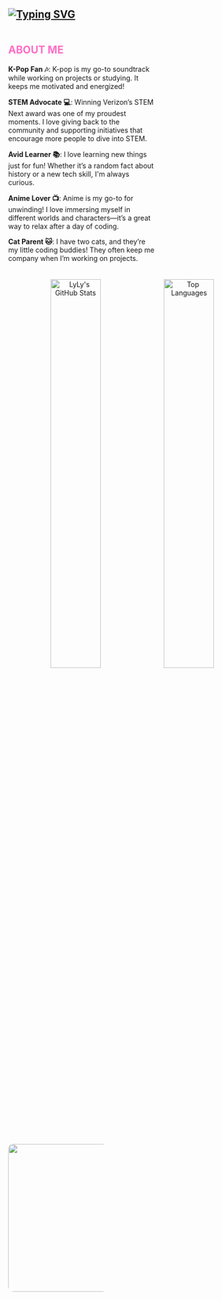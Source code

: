 ## [![Typing SVG](https://readme-typing-svg.demolab.com/?lines=Hi,+I'm+LyLy;Welcome+to+my+GitHub+Profile!&color=FF6EC7)](https://git.io/typing-svg)

<div style="width: 100%; display: flex; flex-wrap: wrap; align-items: flex-start;">
  <!-- Left Aligned Text Content -->
  <div align="left" style="width: 60%; padding-right: 20px; word-wrap: break-word; overflow-wrap: break-word;">
    <h2 style="color: #ff6ec7;">ABOUT ME</h2>
    <p><strong>K-Pop Fan 🎶</strong>: K-pop is my go-to soundtrack while working on projects or studying. It keeps me motivated and energized!</p>
    <p><strong>STEM Advocate 💻</strong>: Winning Verizon’s STEM Next award was one of my proudest moments. I love giving back to the community and supporting initiatives that encourage more people to dive into STEM.</p>
    <p><strong>Avid Learner 📚</strong>: I love learning new things just for fun! Whether it’s a random fact about history or a new tech skill, I'm always curious.</p>
    <p><strong>Anime Lover 📺</strong>: Anime is my go-to for unwinding! I love immersing myself in different worlds and characters—it’s a great way to relax after a day of coding.</p>
    <p><strong>Cat Parent 🐱</strong>: I have two cats, and they’re my little coding buddies! They often keep me company when I’m working on projects.</p>
  </div>
</div>



<!-- GitHub Stats and Top Languages Section -->
<div align="center" style="margin-top: 20px;">
  <img src="https://github-readme-stats.vercel.app/api?username=ltlely&show_icons=true&theme=radical" alt="LyLy's GitHub Stats" width="45%" style="display: inline-block;"/>
  <img src="https://github-readme-stats.vercel.app/api/top-langs/?username=ltlely&layout=compact&theme=radical" alt="Top Languages" width="45%" style="display: inline-block;"/>
</div>
<div align="right" style="width: 40%; text-align: right;">
  <img src="https://github.com/user-attachments/assets/849899ad-8c5d-4ff9-9fe0-bbc1b57c5cb1" alt="Typing GIF" width="300" style="border-radius: 10px;"/>
</div>


